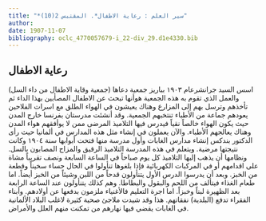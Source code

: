 ```yaml
---
title: "*سير العلم : رعاية الاطفال*. المقتبس 2(10)"
author: 
date: 1907-11-07
bibliography: oclc_4770057679-i_22-div_29.d1e4330.bib
---
```




##  رعاية الاطفال 


 اسس السيد جرانشرعام  ١٩٠٣  بباريز جمعية دعاها (جمعية وقاية الاطفال من داء السل) والعمل الذي تقوم به هذه الجمعية هوأنها تبحث عن الاطفال المصأبين بهذا الداء ثم تأخذهم وترسل بهم إلى المزارع وهناك يعيشون في الهواء الطلق مع اسرات الفلاحين يعودهم جماعة من الأطباء تنتخبهم الجمعية.   وقد أنشئت مدرستان بفرنسا خارج المدن حيث يكون الهواء خالصاً نقياً فيدرس فيها التلاميذ المرضى ممن لا يوأفقهم هواء المدن وهناك يعالجهم الأطباء. والآن يعملون في إنشاء مثل هذه المدارس في ألمانيا حيث رأى الدكتور بندكس إنشاء مدارس الغابات وأول مدرسة منها فتحت أبوابها سنة  ١٩٠٤  وكانت نتيجتها مرضية. ويتعلم في هذه المدرسة التلاميذ الرقيق والمزاج المصابون بالسل. ونظامها أن يذهب إليها التلاميذ كل يوم صباحاً في الساعة السابعة ونصف تقريباً مشاة على اقدامهم أو في المركبات الكهربائية فإذا بلغوها تنأولوا في الحال حساء سخيناً وقطعة من الخبز. وبعد أن يدرسوا الدرس الأول يتنأولون قدحاً من اللبن وشيئاً من الخبز أيضاً. اما طعام الغذاء   فيتألف من اللحم والبقول والبطاطا. وهم كذلك يتنأولون عند الساعة الرابعة بعد الظهيرة لبناً وخبزاً. اما اجرة التعليم فالأغنياء ملزمون بدفعها عن أولادهم. وأبناء الفقراء تدفع (البلدية) نفقاتهم. هذا وقد شيدت ملاجئ صحية كثيرة لاغلب البلاد الألمانية في الغابات يقضي فيها نهارهم من تمكنت منهم العلل والأمراض. 
